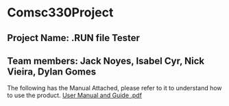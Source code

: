 # Comsc330Project
## Project Name: .RUN file Tester
## Team members: Jack Noyes, Isabel Cyr, Nick Vieira, Dylan Gomes

The following has the Manual Attached, please refer to it to understand how to use the product.
[User Manual and Guide .pdf](https://github.com/noyesne/Comsc330Project/files/15213860/User.Manual.and.Guide.pdf)
